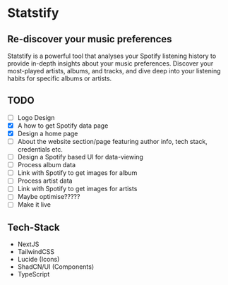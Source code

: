 # Statstify
## Re-discover your music preferences
Statstify is a powerful tool that analyses your Spotify listening history to provide in-depth insights about your music preferences. Discover your most-played artists, albums, and tracks, and dive deep into your listening habits for specific albums or artists.

## TODO
- [ ] Logo Design
- [x] A how to get Spotify data page
- [x] Design a home page
- [ ] About the website section/page featuring author info, tech stack, credentials etc.
- [ ] Design a Spotify based UI for data-viewing
- [ ] Process album data
- [ ] Link with Spotify to get images for album
- [ ] Process artist data
- [ ] Link with Spotify to get images for artists
- [ ] Maybe optimise?????
- [ ] Make it live

## Tech-Stack
- NextJS
- TailwindCSS
- Lucide (Icons)
- ShadCN/UI (Components)
- TypeScript
